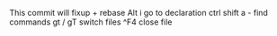 This commit will <commit msg>
fixup + rebase
Alt i go to declaration
ctrl shift a - find commands
gt / gT switch files
^F4 close file
